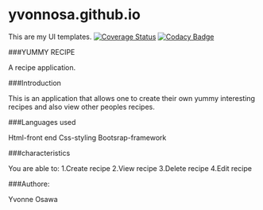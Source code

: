 # yvonnosa.github.io
This are my UI templates.
[![Coverage Status](https://coveralls.io/repos/github/yvonnosa/yvonnosa.github.io/badge.svg?branch=master)](https://coveralls.io/github/yvonnosa/yvonnosa.github.io?branch=master)
[![Codacy Badge](https://api.codacy.com/project/badge/Grade/6b484026378f4c949de042d37efe0cb0)](https://www.codacy.com/app/yvonnosa/yvonnosa.github.io?utm_source=github.com&amp;utm_medium=referral&amp;utm_content=yvonnosa/yvonnosa.github.io&amp;utm_campaign=Badge_Grade)

###YUMMY RECIPE

A recipe application.

###Introduction

This is an application that allows one to create their own yummy interesting recipes and also view other peoples recipes.

###Languages used

Html-front end
Css-styling
Bootsrap-framework

###characteristics

You are able to:
1.Create recipe
2.View recipe
3.Delete recipe
4.Edit recipe

###Authore:

Yvonne Osawa
